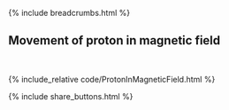 {% include breadcrumbs.html %}

## Movement of proton in magnetic field
<div class="header_line"><br/></div>

{% include_relative code/ProtonInMagneticField.html %}

<p style="clear: both;"></p>

{% include share_buttons.html %}